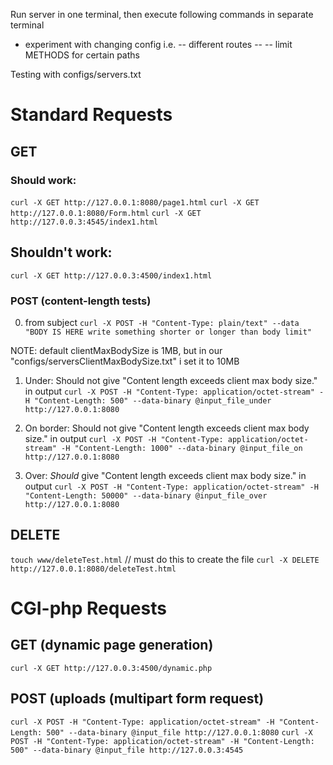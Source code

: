 
Run server in one terminal, then execute following commands in separate terminal

- experiment with changing config i.e.
-- different routes
-- 
-- limit METHODS for certain paths

Testing with configs/servers.txt

# Standard Requests

## GET

### Should work:
`curl -X GET http://127.0.0.1:8080/page1.html`
`curl -X GET http://127.0.0.1:8080/Form.html`
`curl -X GET http://127.0.0.3:4545/index1.html`

## Shouldn't work:
`curl -X GET http://127.0.0.3:4500/index1.html`

### POST (content-length tests)

0. from subject
`curl -X POST -H "Content-Type: plain/text" --data "BODY IS HERE write something shorter or longer than body limit"`

NOTE: default clientMaxBodySize is 1MB, but in our "configs/serversClientMaxBodySize.txt" i set it to 10MB

1. Under: Should not give "Content length exceeds client max body size." in output
`curl -X POST -H "Content-Type: application/octet-stream" -H "Content-Length: 500" --data-binary @input_file_under http://127.0.0.1:8080`

2. On border: Should not give "Content length exceeds client max body size." in output
`curl -X POST -H "Content-Type: application/octet-stream" -H "Content-Length: 1000" --data-binary @input_file_on http://127.0.0.1:8080`

3. Over: *Should* give "Content length exceeds client max body size." in output
`curl -X POST -H "Content-Type: application/octet-stream" -H "Content-Length: 50000" --data-binary @input_file_over http://127.0.0.1:8080`

## DELETE

`touch www/deleteTest.html` // must do this to create the file
`curl -X DELETE http://127.0.0.1:8080/deleteTest.html`

# CGI-php Requests

## GET (dynamic page generation)

`curl -X GET http://127.0.0.3:4500/dynamic.php`

## POST (uploads (multipart form request)

`curl -X POST -H "Content-Type: application/octet-stream" -H "Content-Length: 500" --data-binary @input_file http://127.0.0.1:8080`
`curl -X POST -H "Content-Type: application/octet-stream" -H "Content-Length: 500" --data-binary @input_file http://127.0.0.3:4545`

